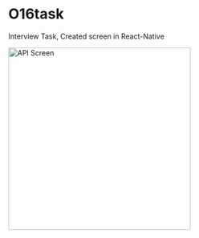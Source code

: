 # O16task
Interview Task, 
Created screen in React-Native

<img width="363" alt="API Screen" src="https://user-images.githubusercontent.com/55314324/171141847-1e34d425-6808-4892-a5f4-4f1746e5b93f.png">
